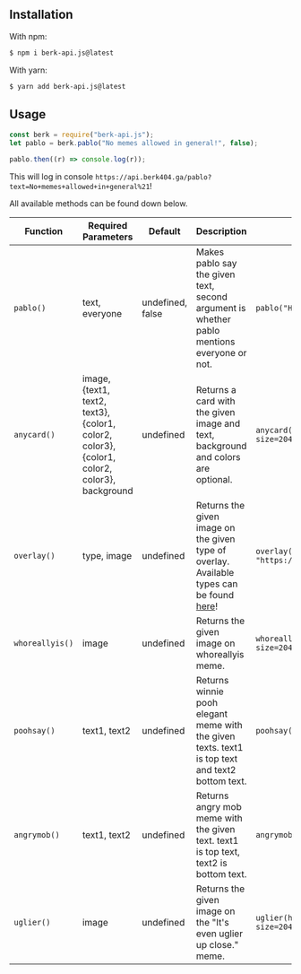 ## Installation
With npm:
```bash
$ npm i berk-api.js@latest
```
With yarn:
```bash
$ yarn add berk-api.js@latest
```

## Usage

```js
const berk = require("berk-api.js");
let pablo = berk.pablo("No memes allowed in general!", false);

pablo.then((r) => console.log(r)); 
```

This will log in console `https://api.berk404.ga/pablo?text=No+memes+allowed+in+general%21`!

All available methods can be found down below.

| Function | Required Parameters | Default | Description | Example Usage |
| -------- | ------------------- | ----------- | ------------------ | ------------- |
| `pablo()` | text, everyone   | undefined, false | Makes pablo say the given text, second argument is whether pablo mentions everyone or not. | `pablo("Hello m'lady")` |
| `anycard()` | image, {text1, text2, text3}, {color1, color2, color3}, {color1, color2, color3}, background | undefined | Returns a card with the given image and text, background and colors are optional. | `anycard("https://cdn.discordapp.com/avatars/551786741296791562/b57386832e12ec4577554fd123ba0961.webp?size=2048", {text1: "Head text here", text2: "Second text here", text3: "Third text here"})` |
|  `overlay()` | type, image | undefined | Returns the given image on the given type of overlay. Available types can be found [here](https://api.berk404.ga)! | `overlay("bravery", "https://cdn.discordapp.com/avatars/551786741296791562/b57386832e12ec4577554fd123ba0961.webp?size=2048")` |
| `whoreallyis()` | image | undefined | Returns the given image on whoreallyis meme. | `whoreallyis("https://cdn.discordapp.com/avatars/551786741296791562/b57386832e12ec4577554fd123ba0961.webp?size=2048")` |
| `poohsay()` | text1, text2 | undefined | Returns winnie pooh elegant meme with the given texts. text1 is top text and text2 bottom text. | `poohsay("BDFD, Aoi.js", "Discord.js")` |
| `angrymob()` | text1, text2 | undefined | Returns angry mob meme with the given text. text1 is top text, text2 is bottom text. | `angrymob("BDFD is.....", "The best coding lang!")` |
| `uglier()` | image | undefined | Returns the given image on the "It's even uglier up close." meme. | `uglier(https://cdn.discordapp.com/avatars/551786741296791562/b57386832e12ec4577554fd123ba0961.webp?size=2048)` |
